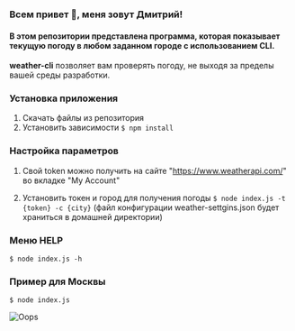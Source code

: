 ### Всем привет 👋, меня зовут Дмитрий!

#### В этом репозитории представлена программа, которая показывает текущую погоду в любом заданном городе с использованием CLI.

**weather-cli** позволяет вам проверять погоду, не выходя за пределы вашей среды разработки.

### Установка приложения

1. Скачать файлы из репозитория
2. Установить зависимости `$ npm install`

### Настройка параметров

1. Свой token можно получить на сайте "https://www.weatherapi.com/" во вкладке "My Account"

2. Установить токен и город для получения погоды `$ node index.js -t {token} -c {city}` (файл конфигурации weather-settgins.json будет храниться в домашней директории)

### Меню HELP

`$ node index.js -h`

### Пример для Москвы

`$ node index.js`

![Oops](https://i.ibb.co/NyqvGYK/Screenshot-1.png)
